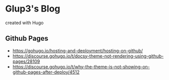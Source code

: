 # Glup3's Blog

created with Hugo

## Github Pages

- https://gohugo.io/hosting-and-deployment/hosting-on-github/
- https://discourse.gohugo.io/t/docsy-theme-not-rendering-using-github-pages/28109
- https://discourse.gohugo.io/t/why-the-theme-is-not-showing-on-github-pages-after-deploy/4512
